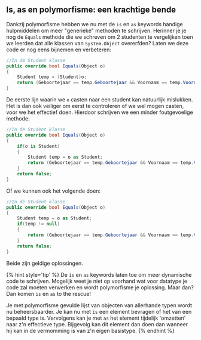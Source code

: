 ## Is, as en polymorfisme: een krachtige bende

Dankzij polymorfisme hebben we nu met de ``is`` en ``as`` keywords handige hulpmiddelen om meer "generieke" methoden te schrijven. Herinner je je nog de ``Equals`` methode die we schreven om 2 studenten te vergelijken toen we leerden dat alle klassen van ``System.Object`` overerfden? Laten we deze code er nog eens bijnemen en verbeteren:

```csharp
//In de Student klasse
public override bool Equals(Object o)
{  
    Student temp = (Student)o; 
    return (Geboortejaar == temp.Geboortejaar && Voornaam == temp.Voornaam);
}
```

De eerste lijn waarin we ``o`` casten naar een student kan natuurlijk mislukken. Het is dan ook veiliger om eerst te controleren of we wel mogen casten, voor we het effectief doen. Hierdoor schrijven we een minder foutgevoelige methode:

```csharp
//In de Student klasse
public override bool Equals(Object o)
{  
    if(o is Student)
    { 
        Student temp = o as Student; 
        return (Geboortejaar == temp.Geboortejaar && Voornaam == temp.Voornaam);
    }
    return false;
}
```

Of we kunnen ook het volgende doen:
```csharp
//In de Student klasse
public override bool Equals(Object o)
{  
    Student temp = o as Student; 
    if(temp != null)
    { 
        return (Geboortejaar == temp.Geboortejaar && Voornaam == temp.Voornaam);
    }
    return false;
}
```
Beide zijn geldige oplossingen.

{% hint style='tip' %}
De ``is`` en ``as`` keywords laten toe om meer dynamische code te schrijven. Mogelijk weet je niet op voorhand wat voor datatype je code zal moeten verwerken en wordt polymorfisme je oplossing. Maar dan? Dan komen ``is`` en ``as`` to the rescue!

Je met polymorfisme gevulde lijst van objecten van allerhande typen wordt nu beheersbaarder. Je kan nu met ``is`` een element bevragen of het van een bepaald type is. Vervolgens kan je met ``as`` het element tijdelijk 'omzetten' naar z'n effectieve type. Bijgevolg kan dit element dan doen dan wanneer hij kan in de vermomming is van z'n eigen basistype.
{% endhint %}

